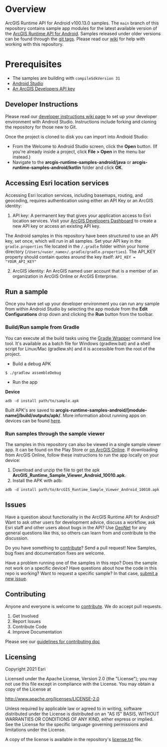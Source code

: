 # Overview
ArcGIS Runtime API for Android v100.13.0 samples.  The `main` branch of this repository contains sample app modules for the latest available version of the [ArcGIS Runtime API for Android](https://developers.arcgis.com/android/). Samples released under older versions can be found through the [git tags](https://github.com/Esri/arcgis-runtime-samples-android/tags).  Please read our [wiki](https://github.com/Esri/arcgis-runtime-samples-android/wiki) for help with working with this repository.

# Prerequisites
* The samples are building with `compileSdkVersion 31`
* [Android Studio](http://developer.android.com/sdk/index.html)
* [An ArcGIS Developers API key](https://developers.arcgis.com/android/get-started/#3-get-an-api-key)

## Developer Instructions
Please read our [developer instructions wiki page](https://github.com/Esri/arcgis-runtime-samples-android/wiki/dev-instructions) to set up your developer environment with Android Studio.  Instructions include forking and cloning the repository for those new to Git.

Once the project is cloned to disk you can import into Android Studio:

* From the Welcome to Android Studio screen, click the **Open** button. (If you're already inside a project, click **File > Open** in the menu bar instead.)
* Navigate to the **arcgis-runtime-samples-android/java** or **arcgis-runtime-samples-android/kotlin** folder and click **OK**.

## Accessing Esri location services
Accessing Esri location services, including basemaps, routing, and geocoding, requires authentication using either an API Key or an ArcGIS identity:
 1. API key: A permanent key that gives your application access to Esri location services. Visit your [ArcGIS Developers Dashboard](https://developers.arcgis.com/dashboard) to create a new API key or access an existing API key.
 
The Android samples in this repository have been structured to use an API key, set once, which will run in all samples. Set your API key in the `gradle.properties` file located in the `/.gradle` folder within your home directory (`/Users/<user_name>/.gradle/gradle.properties`). The API_KEY property should contain quotes around the key itself: `API_KEY = "YOUR_API_KEY"`

2. ArcGIS identity: An ArcGIS named user account that is a member of an organization in ArcGIS Online or ArcGIS Enterprise.

## Run a sample
Once you have set up your developer environment you can run any sample from within Android Studio by selecting the app module from the **Edit Configurations** drop down and clicking the **Run** button from the toolbar. 

### Build/Run sample from Gradle
You can execute all the build tasks using the [Gradle Wrapper](https://docs.gradle.org/current/userguide/gradle_wrapper.html) command line tool. It's available as a batch file for Windows (gradlew.bat) and a shell script for Linux/Mac (gradlew.sh) and it is accessible from the root of the project.  

- Build a debug APK

```
$ ./gradlew assembleDebug
```

- Run the app

**Device**
```
adb -d install path/to/sample.apk
```

Built APK's are saved to **arcgis-runtime-samples-android/[module-name]/build/outputs/apk/**. More information about running apps on devices can be found [here](https://developer.android.com/studio/run/device.html).

### Run samples through the sample viewer
The samples in this repository can also be viewed in a single sample viewer app. It can be found on the Play Store or [on ArcGIS Online](https://arcgisruntime.maps.arcgis.com/home/item.html?id=21ac248ea189406c821400dc28bf686c). If downloading from ArcGIS Online, follow these instructions to run the app locally on your device:
1. Download and unzip the file to get the apk **ArcGIS_Runtime_Sample_Viewer_Android_10010.apk**.
1. Install the APK with adb: 
```
adb -d install path/to/ArcGIS_Runtime_Sample_Viewer_Android_10010.apk
```

## Issues

Have a question about functionality in the ArcGIS Runtime API for Android? Want to ask other users for development advice, discuss a workflow, ask Esri staff and other users about bugs in the API? Use [GeoNet](https://community.esri.com/t5/arcgis-runtime-sdk-for-android/bd-p/arcgis-runtime-sdk-for-android-questions) for any general questions like this, so others can learn from and contribute to the discussion.

Do you have something to [contribute](.github/CONTRIBUTING.md)? Send a pull request! New Samples, bug fixes and documentation fixes are welcome.

Have a problem running one of the samples in this repo? Does the sample not work on a specific device? Have questions about how the code in this repo is working? Want to request a specific sample? In that case, [submit a new issue](https://github.com/Esri/arcgis-runtime-samples-android/issues).


## Contributing
Anyone and everyone is welcome to [contribute](.github/CONTRIBUTING.md). We do accept pull requests.

1. Get Involved
2. Report Issues
3. Contribute Code
4. Improve Documentation

Please see our [guidelines for contributing doc](https://github.com/Esri/contributing/blob/main/README.md)

## Licensing
Copyright 2021 Esri

Licensed under the Apache License, Version 2.0 (the "License"); you may not use this file except in compliance with the License. You may obtain a copy of the License at

http://www.apache.org/licenses/LICENSE-2.0

Unless required by applicable law or agreed to in writing, software distributed under the License is distributed on an "AS IS" BASIS, WITHOUT WARRANTIES OR CONDITIONS OF ANY KIND, either express or implied. See the License for the specific language governing permissions and limitations under the License.

A copy of the license is available in the repository's [license.txt](https://github.com/Esri/arcgis-android-sdk-gradle-samples/blob/main/LICENSE) file.
